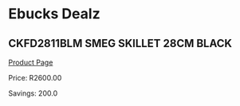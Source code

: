 
# Ebucks Dealz
## CKFD2811BLM SMEG SKILLET 28CM BLACK
[Product Page](https://www.ebucks.com/web/shop/productSelected.do?prodId=1170713321&catId=1196428103)

Price: R2600.00

Savings: 200.0


	